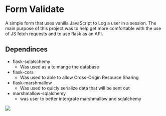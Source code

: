 # Form Validate
A simple form that uses vanilla JavaScript to Log a user in a session. The main purpose of this project was to help get more comfortable with the use of JS fetch requests and to use flask as an API.

## Dependinces 
- flask-sqlalschemy
  - Was used as a to mange the database
- flask-cors
  - Was used to able to allow Cross-Origin Resource Sharing
- flask-marshmallow
  - Was used to quicly serialize data that will be sent out 
- marshmallow-sqlalchemy
  - was user to better intergrate marshmallow and sqlalchemy  



![](https://media.giphy.com/media/lxcytRK4ZD6mg9sI2k/giphy.gif)
